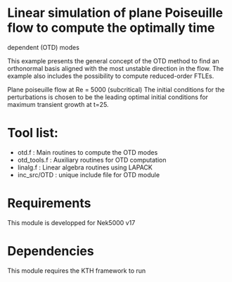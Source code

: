 # Linear simulation of plane Poiseuille flow to compute the optimally time
dependent (OTD) modes

This example presents the general concept of the OTD method to find an
orthonormal basis aligned with the most unstable direction in the flow.
The example also includes the possibility to compute reduced-order FTLEs.

Plane poiseuille flow at Re = 5000 (subcritical)
The initial conditions for the perturbations is chosen to be the leading 
optimal initial conditions for maximum transient growth at t=25.

# Tool list:
- otd.f		: Main routines to compute the OTD modes
- otd_tools.f	: Auxiliary routines for OTD computation
- linalg.f	: Linear algebra routines using LAPACK
- inc_src/OTD	: unique include file for OTD module

# Requirements
This module is developped for Nek5000 v17

# Dependencies
This module requires the KTH framework to run
